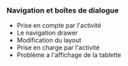 ### Navigation et boîtes de dialogue
- Prise en compte par l'activité
- Le navigation drawer
- Modification du layout
- Prise en charge par l'activité
- Problème a l'affichage de la tablette